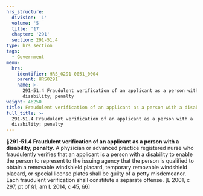 ```yaml
---
hrs_structure:
  division: '1'
  volume: '5'
  title: '17'
  chapter: '291'
  section: 291-51.4
type: hrs_section
tags:
  - Government
menu:
  hrs:
    identifier: HRS_0291-0051_0004
    parent: HRS0291
    name: >-
      291-51.4 Fraudulent verification of an applicant as a person with a
      disability; penalty
weight: 46250
title: Fraudulent verification of an applicant as a person with a disability; penalty
full_title: >-
  291-51.4 Fraudulent verification of an applicant as a person with a
  disability; penalty
---
```

**§291-51.4 Fraudulent verification of an applicant as a person with a disability; penalty.** A physician or advanced practice registered nurse who fraudulently verifies that an applicant is a person with a disability to enable the person to represent to the issuing agency that the person is qualified to obtain a removable windshield placard, temporary removable windshield placard, or special license plates shall be guilty of a petty misdemeanor. Each fraudulent verification shall constitute a separate offense. [L 2001, c 297, pt of §1; am L 2014, c 45, §6]